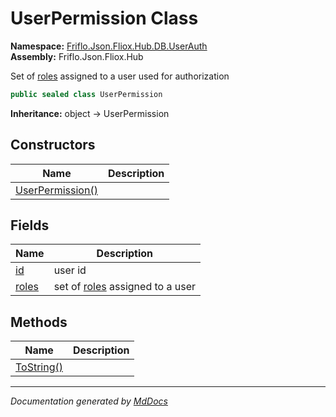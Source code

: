 ﻿<!--  
  <auto-generated>   
    The contents of this file were generated by a tool.  
    Changes to this file may be list if the file is regenerated  
  </auto-generated>   
-->

# UserPermission Class

**Namespace:** [Friflo.Json.Fliox.Hub.DB.UserAuth](../index.md)  
**Assembly:** Friflo.Json.Fliox.Hub

Set of [roles](fields/roles.md) assigned to a user used for authorization

```csharp
public sealed class UserPermission
```

**Inheritance:** object → UserPermission

## Constructors

| Name                                      | Description |
| ----------------------------------------- | ----------- |
| [UserPermission()](constructors/index.md) |             |

## Fields

| Name                     | Description                                        |
| ------------------------ | -------------------------------------------------- |
| [id](fields/id.md)       | user id                                            |
| [roles](fields/roles.md) | set of [roles](fields/roles.md) assigned to a user |

## Methods

| Name                              | Description |
| --------------------------------- | ----------- |
| [ToString()](methods/ToString.md) |             |

___

*Documentation generated by [MdDocs](https://github.com/ap0llo/mddocs)*
